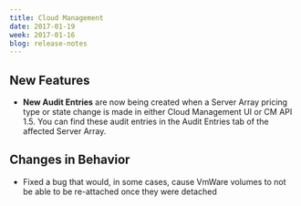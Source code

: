 ```yaml
---
title: Cloud Management
date: 2017-01-19
week: 2017-01-16
blog: release-notes
---
```


## New Features

* **New Audit Entries** are now being created when a Server Array pricing type or state change is made in either Cloud Management UI or CM API 1.5. You can find these audit entries in the Audit Entries tab of the affected Server Array.

## Changes in Behavior

* Fixed a bug that would, in some cases, cause VmWare volumes to not be able to be re-attached once they were detached
